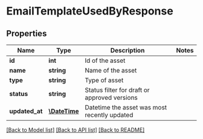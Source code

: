 # EmailTemplateUsedByResponse

## Properties

Name | Type | Description | Notes
------------ | ------------- | ------------- | -------------
**id** | **int** | Id of the asset | 
**name** | **string** | Name of the asset | 
**type** | **string** | Type of asset | 
**status** | **string** | Status filter for draft or approved versions | 
**updated_at** | [**\DateTime**](\DateTime.md) | Datetime the asset was most recently updated | 

[[Back to Model list]](../README.md#documentation-for-models) [[Back to API list]](../README.md#documentation-for-api-endpoints) [[Back to README]](../README.md)
